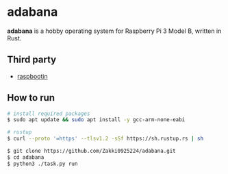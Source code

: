# adabana

**adabana** is a hobby operating system for Raspberry Pi 3 Model B, written in Rust.

## Third party

-   [raspbootin](https://github.com/mrvn/raspbootin)

## How to run

```sh
# install required packages
$ sudo apt update && sudo apt install -y gcc-arm-none-eabi

# rustup
$ curl --proto '=https' --tlsv1.2 -sSf https://sh.rustup.rs | sh

$ git clone https://github.com/Zakki0925224/adabana.git
$ cd adabana
$ python3 ./task.py run
```
